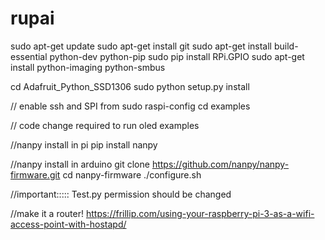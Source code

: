 # rupai

sudo apt-get update
sudo apt-get install git
sudo apt-get install build-essential python-dev python-pip
sudo pip install RPi.GPIO
sudo apt-get install python-imaging python-smbus

cd Adafruit_Python_SSD1306
sudo python setup.py install

// enable ssh and SPI from sudo raspi-config
cd examples

// code change required to run oled examples


//nanpy install in pi
pip install nanpy

//nanpy install in arduino
git clone https://github.com/nanpy/nanpy-firmware.git
cd nanpy-firmware
./configure.sh


//important::::: 
Test.py permission should be changed

//make it a router!
https://frillip.com/using-your-raspberry-pi-3-as-a-wifi-access-point-with-hostapd/
